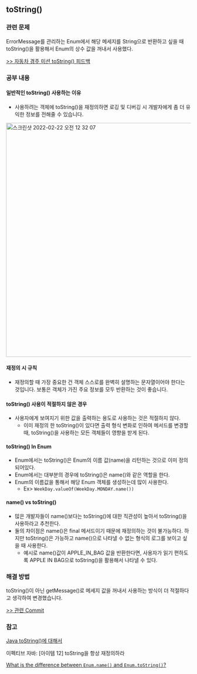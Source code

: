 ## toString()

### 관련 문제

ErrorMessage를 관리하는 Enum에서 해당 메세지를 String으로 반환하고 싶을 때 toString()을 활용해서 Enum의 상수 값을 꺼내서 사용했다.

[>> 자동차 경주 미션 toString() 피드백](https://github.com/woowacourse/java-racingcar/pull/393#discussion_r809924380)

### 공부 내용

#### 일반적인 toString() 사용하는 이유

- 사용하려는 객체에 toString()을 재정의하면 로깅 및 디버깅 시 개발자에게 좀 더 유익한 정보를 전해줄 수 있습니다.
<img width="639" alt="스크린샷 2022-02-22 오전 12 32 07" src="https://user-images.githubusercontent.com/78459713/154989105-fb2b8147-6da1-40eb-bfb2-807486fcf2e7.png">


#### 재정의 시 규칙

- 재정의할 때 가장 중요한 건 객체 스스로를 완벽히 설명하는 문자열이어야 한다는 것입니다. 보통은 객체가 가진 주요 정보를 모두 반환하는 것이 좋습니다.

#### toString() 사용이 적절하지 않은 경우

- 사용자에게 보여지기 위한 값을 출력하는 용도로 사용하는 것은 적절하지 않다.
    - 이미 재정의 한 toString()이 있다면 출력 형식 변화로 인하여 메서드를 변경할 때, toString()을 사용하는 모든 객체들이 영향을 받게 된다.

#### toString() In Enum

- Enum에서는 toString()은 Enum의 이름 값(name)을 리턴하는 것으로 이미 정의되어있다.
- Enum에서는 대부분의 경우에 toString()은 name()와 같은 역할을 한다.
- Enum의 이름값을 통해서 해당 Enum 객체를 생성하는데 많이 사용한다.
    - Ex> ```WeekDay.valueOf(WeekDay.MONDAY.name())```

#### name() vs toString()

- 많은 개발자들이 name()보다는 toString()에 대한 직관성이 높아서 toString()을 사용하라고 추천한다.
- 둘의 차이점은 name()은 final 메서드이기 때문에 재정의하는 것이 불가능하다. 하지만 toString()은 가능하고 name()으로 나타낼 수 없는 형식의 로그를 보이고 싶을 때 사용한다.
    - 예시로 name()값이 APPLE_IN_BAG 값을 반환한다면, 사용자가 읽기 편하도록 APPLE IN BAG으로 toString()을 활용해서 나타낼 수 있다.

### 해결 방법

toString()이 아닌 getMessage()로 메세지 값을 꺼내서 사용하는 방식이 더 적절하다고 생각하여 변경했습니다.

[>> 관련 Commit](https://github.com/woowacourse/java-racingcar/pull/393/commits/7555c038659267c4695afaf57be8609b0afcb940)

### 참고

[Java toString()에 대해서](https://dublin-java.tistory.com/46)

이펙티브 자바: [아이템 12] toString을 항상 재정의하라

[What is the difference between `Enum.name()` and `Enum.toString()`? ](https://stackoverflow.com/questions/18031125/what-is-the-difference-between-enum-name-and-enum-tostring)
